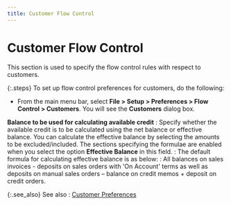```yaml
---
title: Customer Flow Control
---
```


# Customer Flow Control


This section is used to specify the flow control rules with respect  to customers.


{:.steps}
To set up flow control preferences for customers,  do the following:

- From the main  menu bar, select **File &gt; Setup &gt; 
 Preferences &gt; Flow Control &gt; Customers**. You will see the  **Customers** dialog box.



**Balance to be used for calculating available  credit**
: Specify whether the available credit is to be calculated  using the net balance or effective balance. You can calculate the effective  balance by selecting the amounts to be excluded/included. The sections  specifying the formulae are enabled when you select the option **Effective 
 Balance** in this field.
: The default formula for calculating effective balance  is as below:
: All balances on sales invoices - deposits on sales  orders with 'On Account' terms as well as deposits on manual sales orders  – balance on credit memos + deposit on credit orders.


{:.see_also}
See also
: [Customer Preferences]({{site.mc_baseurl}}/customer-preferences/customer_preferences.html)
